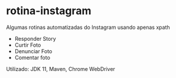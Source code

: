 # rotina-instagram

Algumas rotinas automatizadas do Instagram usando apenas xpath
- Responder Story
- Curtir Foto
- Denunciar Foto
- Comentar foto


Utilizado: JDK 11, Maven, Chrome WebDriver

